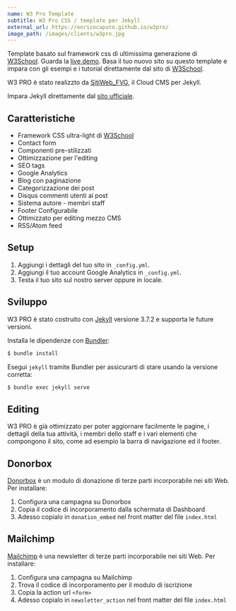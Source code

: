```yaml
---
name: W3 Pro Template
subtitle: W3 Pro CSS / template per Jekyll
external_url: https://enricocaputo.github.io/w3pro/
image_path: /images/clients/w3pro.jpg
---
```

Template basato sul framework css di ultimissima generazione di [W3School](https://www.w3schools.com/). Guarda la [live demo](https://enricocaputo.github.io/w3pro/). Basa il tuo nuovo sito su questo template e impara con gli esempi e i tutorial direttamente dal sito di [W3School](https://www.w3schools.com/w3css/).

W3 PRO è stato realizzto da [SitiWeb_FVG](/), il Cloud CMS per Jekyll.

Impara Jekyll direttamente dal [sito ufficiale](https://jekyllrb.com/).

## Caratteristiche

* Framework CSS ultra-light di [W3School](https://www.w3schools.com/w3css/)
* Contact form
* Componenti pre-stilizzati
* Ottimizzazione per l'editing
* SEO tags
* Google Analytics
* Blog con paginazione
* Categorizzazione dei post
* Disqus commenti utenti ai post
* Sistema autore - membri staff
* Footer Configurabile
* Ottimizzato per editing mezzo CMS
* RSS/Atom feed

## Setup

1. Aggiungi i dettagli del tuo sito in `_config.yml`.
2. Aggiungi il tuo account Google Analytics in `_config.yml`.
3. Testa il tuo sito sul nostro server oppure in locale.

## Sviluppo

W3 PRO è stato costruito con [Jekyll](http://jekyllrb.com/) versione 3.7.2 e supporta le future versioni.

Installa le dipendenze con [Bundler](http://bundler.io/):

~~~bash
$ bundle install
~~~

Esegui `jekyll` tramite Bundler per assicurarti di stare usando la versione corretta:

~~~bash
$ bundle exec jekyll serve
~~~

## Editing

W3 PRO è già ottimizzato per poter aggiornare facilmente le pagine, i dettagli della tua attività, i membri dello staff e i vari elementi che compongono il sito, come ad esempio la barra di navigazione ed il footer.

## Donorbox

[Donorbox](https://donorbox.org/) è un modulo di donazione di terze parti incorporabile nei siti Web. Per installare:

1. Configura una campagna su Donorbox
2. Copia il codice di incorporamento dalla schermata di Dashboard
3. Adesso copialo in `donation_embed` nel front matter del file `index.html`

## Mailchimp

[Mailchimp](https://mailchimp.com/) è una newsletter di terze parti incorporabile nei siti Web. Per installare:

1. Configura una campagna su Mailchimp
2. Trova il codice di incorporamento per il modulo di iscrizione
3. Copia la action url `<form>`
4. Adesso copialo in `newsletter_action` nel front matter del file `index.html`
